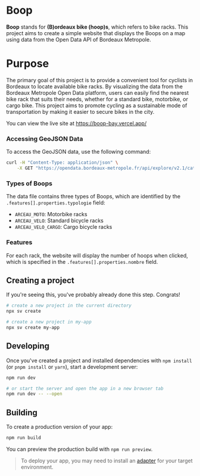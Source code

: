 # Boop

**Boop** stands for **(B)ordeaux bike (hoop)s**, which refers to bike racks. This project aims to create a simple website that displays the Boops on a map using data from the Open Data API of Bordeaux Metropole.

# Purpose

The primary goal of this project is to provide a convenient tool for cyclists in Bordeaux to locate available bike racks. By visualizing the data from the Bordeaux Metropole Open Data platform, users can easily find the nearest bike rack that suits their needs, whether for a standard bike, motorbike, or cargo bike. This project aims to promote cycling as a sustainable mode of transportation by making it easier to secure bikes in the city.

You can view the live site at https://boop-bay.vercel.app/

### Accessing GeoJSON Data

To access the GeoJSON data, use the following command:

```bash
curl -H "Content-Type: application/json" \
    -X GET "https://opendata.bordeaux-metropole.fr/api/explore/v2.1/catalog/datasets/st_arceau_p/exports/geojson?lang=fr&timezone=Europe%2FBerlin" | jq > racks.son
```

### Types of Boops

The data file contains three types of Boops, which are identified by the `.features[].properties.typologie` field:

- `ARCEAU_MOTO`: Motorbike racks
- `ARCEAU_VELO`: Standard bicycle racks
- `ARCEAU_VELO_CARGO`: Cargo bicycle racks

### Features

For each rack, the website will display the number of hoops when clicked, which is specified in the `.features[].properties.nombre` field.

## Creating a project

If you're seeing this, you've probably already done this step. Congrats!

```bash
# create a new project in the current directory
npx sv create

# create a new project in my-app
npx sv create my-app
```

## Developing

Once you've created a project and installed dependencies with `npm install` (or `pnpm install` or `yarn`), start a development server:

```bash
npm run dev

# or start the server and open the app in a new browser tab
npm run dev -- --open
```

## Building

To create a production version of your app:

```bash
npm run build
```

You can preview the production build with `npm run preview`.

> To deploy your app, you may need to install an [adapter](https://svelte.dev/docs/kit/adapters) for your target environment.